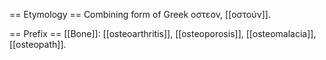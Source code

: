 == Etymology ==
Combining form of Greek οστεον, [[οστούν]].

== Prefix ==
[[Bone]]: [[osteoarthritis]], [[osteoporosis]], [[osteomalacia]], [[osteopath]].